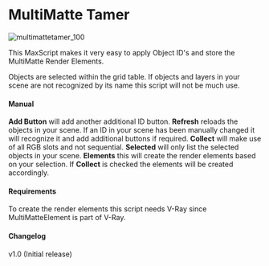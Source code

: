 # MultiMatte Tamer

![multimattetamer_100](https://user-images.githubusercontent.com/59408512/230003487-4078d82c-b12f-4b6b-bf16-43bc137c4145.png)

This MaxScript makes it very easy to apply Object ID's and store the MultiMatte Render Elements.

Objects are selected within the grid table. If objects and layers in your scene are not recognized by its name this script will not be much use.

#### Manual

**Add Button** will add another additional ID button.
**Refresh** reloads the objects in your scene. If an ID in your scene has been manually changed it will recognize it and add additional buttons if required.
**Collect** will make use of all RGB slots and not sequential.
**Selected** will only list the selected objects in your scene.
**Elements** this will create the render elements based on your selection. If **Collect** is checked the elements will be created accordingly.

#### Requirements

To create the render elements this script needs V-Ray since MultiMatteElement is part of V-Ray.

#### Changelog

v1.0 (Initial release)
